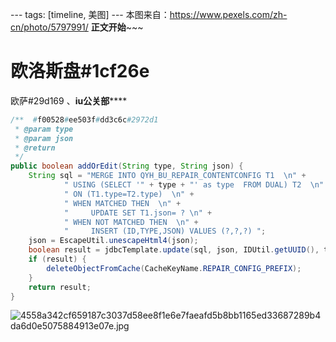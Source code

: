 --- tags: [timeline, 美图] --- <span class='ob-timelines' data-date='2021-03-10-08' data-title='相框' data-img = 'https://gitee.com/cyddgi/picture-store/raw/master/img/20210314193230.png' data-class = "customCardCSS"> 本图来自：https://www.pexels.com/zh-cn/photo/5797991/ </span> **正文开始**~~~
# 欧洛斯盘#1cf26e
欧萨#29d169
、**iu公关部******

```java
/**  #f00528#ee503f#dd3c6c#2972d1
 * @param type  
 * @param json  
 * @return  
 */  
public boolean addOrEdit(String type, String json) {  
    String sql = "MERGE INTO QYH_BU_REPAIR_CONTENTCONFIG T1  \n" +  
            " USING (SELECT '" + type + "' as type  FROM DUAL) T2  \n" +  
            " ON (T1.type=T2.type)  \n" +  
            " WHEN MATCHED THEN  \n" +  
            "     UPDATE SET T1.json= ? \n" +  
            " WHEN NOT MATCHED THEN  \n" +  
            "     INSERT (ID,TYPE,JSON) VALUES (?,?,?) ";  
    json = EscapeUtil.unescapeHtml4(json);  
    boolean result = jdbcTemplate.update(sql, json, IDUtil.getUUID(), type, json) > 0;  
    if (result) {  
        deleteObjectFromCache(CacheKeyName.REPAIR_CONFIG_PREFIX);  
    }  
    return result;  
}
```

![4558a342cf659187c3037d58ee8f1e6e7faeafd5b8bb1165ed33687289b4da6d0e5075884913e07e.jpg](https://images-lin.oss-cn-guangzhou.aliyuncs.com/images/4558a342cf659187c3037d58ee8f1e6e7faeafd5b8bb1165ed33687289b4da6d0e5075884913e07e.jpg)
